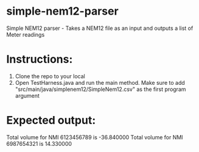 # simple-nem12-parser
Simple NEM12 parser - Takes a NEM12 file as an input and outputs a list of Meter readings

# Instructions:
1. Clone the repo to your local
2. Open TestHarness.java and run the main method. Make sure to add "src/main/java/simplenem12/SimpleNem12.csv" as the first program argument

# Expected output:
Total volume for NMI 6123456789 is -36.840000
Total volume for NMI 6987654321 is 14.330000
